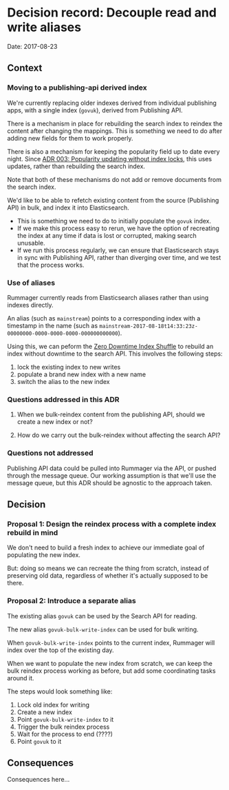 # Decision record: Decouple read and write aliases

Date: 2017-08-23

## Context
### Moving to a publishing-api derived index
We're currently replacing older indexes derived from individual
publishing apps, with a single index (`govuk`), derived from Publishing API.

There is a mechanism in place for rebuilding the search index to reindex the content
after changing the mappings. This is something we need to do after adding new fields
for them to work properly.

There is also a mechanism for keeping the popularity field up to date every night.
Since [ADR 003: Popularity updating without index locks](adr-003-popularity-updating-without-index-locks.md),
this uses updates, rather than rebuilding the search index.

Note that both of these mechanisms do not add or remove documents from the search index.

We'd like to be able to refetch existing content from the source (Publishing API)
in bulk, and index it into Elasticsearch.

- This is something we need to do to initially populate the `govuk` index.
- If we make this process easy to rerun, we have the option of recreating the index at any time
if data is lost or corrupted, making search unusable.
- If we run this process regularly, we can ensure that Elasticsearch stays in sync with Publishing API,
rather than diverging over time, and we test that the process works.

### Use of aliases
Rummager currently reads from Elasticsearch aliases rather than using indexes directly.

An alias (such as `mainstream`) points to a corresponding index with
a timestamp in the name (such as `mainstream-2017-08-18t14:33:23z-00000000-0000-0000-0000-000000000000`).

Using this, we can peform the [Zero Downtime Index Shuffle](https://www.elastic.co/guide/en/elasticsearch/guide/current/index-aliases.html) to rebuild an index without downtime to the search API. This involves the following steps:

1. lock the existing index to new writes
2. populate a brand new index with a new name
3. switch the alias to the new index

### Questions addressed in this ADR
1. When we bulk-reindex content from the publishing API, should we create a new
index or not?

2. How do we carry out the bulk-reindex without affecting the search API?

### Questions not addressed
Publishing API data could be pulled into Rummager via the API, or pushed
through the message queue. Our working assumption is that we'll use the
message queue, but this ADR should be agnostic to the approach taken.

## Decision

### Proposal 1: Design the reindex process with a complete index rebuild in mind
We don't need to build a fresh index to achieve our immediate goal of populating
the new index.

But: doing so means we can recreate the thing from scratch, instead of
preserving old data, regardless of whether it's actually supposed to be there.

### Proposal 2: Introduce a separate alias
The existing alias `govuk` can be used by the Search API for reading.

The new alias `govuk-bulk-write-index` can be used for bulk writing.

When `govuk-bulk-write-index` points to the current index, Rummager will
index over the top of the existing day.

When we want to populate the new index from scratch, we can keep the bulk
reindex process working as before, but add some coordinating tasks around it.

The steps would look something like:

1. Lock old index for writing
2. Create a new index
3. Point `govuk-bulk-write-index` to it
4. Trigger the bulk reindex process
5. Wait for the process to end (????)
6. Point `govuk` to it

## Consequences

Consequences here...

